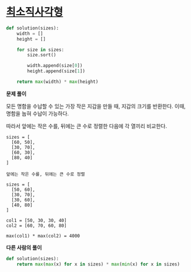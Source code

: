 # [최소직사각형](https://programmers.co.kr/learn/courses/30/lessons/86491)

```python
def solution(sizes):
    width = []
    height = []

    for size in sizes:
        size.sort()

        width.append(size[0])
        height.append(size[1])

    return max(width) * max(height)
```

**문제 풀이**

모든 명함을 수납할 수 있는 가장 작은 지갑을 만들 때, 지갑의 크기를 반환한다. 이때, 명함을 눕혀 수납이 가능하다.

따라서 앞에는 작은 수를, 뒤에는 큰 수로 정렬한 다음에 각 열끼리 비교한다.

```
sizes = [
  [60, 50],
  [30, 70],
  [60, 30],
  [80, 40]
]

앞에는 작은 수를, 뒤에는 큰 수로 정렬

sizes = [
  [50, 60],
  [30, 70],
  [30, 60],
  [40, 80]
]

col1 = [50, 30, 30, 40]
col2 = [60, 70, 60, 80]

max(col1) * max(col2) = 4000
```

**다른 사람의 풀이**

```python
def solution(sizes):
    return max(max(x) for x in sizes) * max(min(x) for x in sizes)
```
